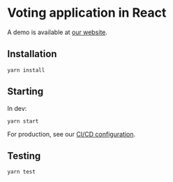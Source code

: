 # Voting application in React

A demo is available at [our website](http://demo.mieuxvoter.fr/).

## Installation

`yarn install`

## Starting

In dev:

`yarn start`

For production, see our [CI/CD configuration](https://github.com/MieuxVoter/continuous-integration).

## Testing

`yarn test`
